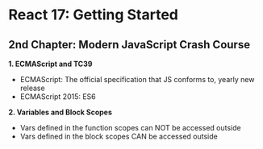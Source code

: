 # React 17: Getting Started

## 2nd Chapter: Modern JavaScript Crash Course

**1. ECMAScript and TC39**
  - ECMAScript: The official specification that JS conforms to, yearly new release
  - ECMAScript 2015: ES6

**2. Variables and Block Scopes**
  - Vars defined in the function scopes can NOT be accessed outside
  - Vars defined in the block scopes CAN be accessed outside
  
